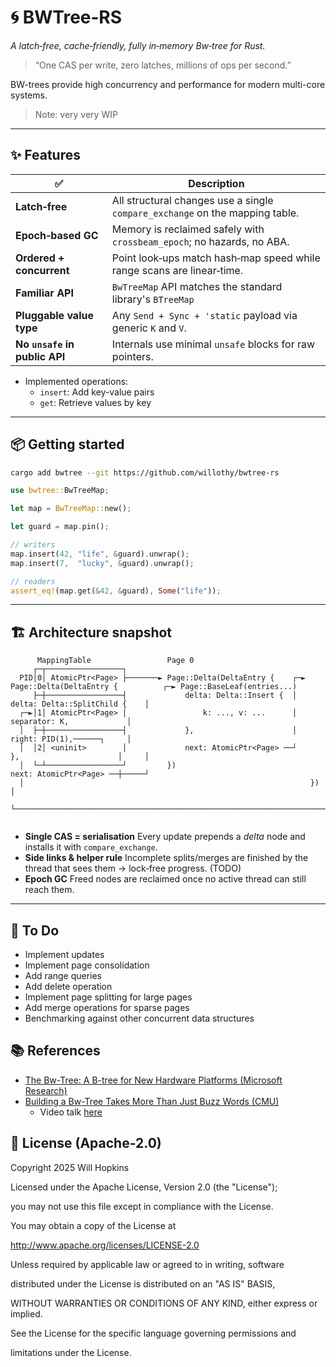 # 🌀 BWTree‑RS

*A latch‑free, cache‑friendly, fully in‑memory Bw‑tree for Rust.*

> “One CAS per write, zero latches, millions of ops per second.”

BW-trees provide high concurrency and performance for modern multi-core systems.

> Note: very very WIP

---

## ✨ Features

| ✅ | Description |
|----|-------------|
| **Latch‑free** | All structural changes use a single `compare_exchange` on the mapping table. |
| **Epoch‑based GC** | Memory is reclaimed safely with `crossbeam_epoch`; no hazards, no ABA. |
| **Ordered + concurrent** | Point look‑ups match hash‑map speed while range scans are linear‑time. |
| **Familiar API** | `BwTreeMap` API matches the standard library's `BTreeMap` |
| **Pluggable value type** | Any `Send + Sync + 'static` payload via generic `K` and `V`. |
| **No `unsafe` in public API** | Internals use minimal `unsafe` blocks for raw pointers. |

* Implemented operations:
  * `insert`: Add key-value pairs
  * `get`: Retrieve values by key

---

## 📦 Getting started

```bash
cargo add bwtree --git https://github.com/willothy/bwtree-rs
```

```rust
use bwtree::BwTreeMap;

let map = BwTreeMap::new();

let guard = map.pin();

// writers
map.insert(42, "life", &guard).unwrap();
map.insert(7,  "lucky", &guard).unwrap();

// readers
assert_eq!(map.get(&42, &guard), Some("life"));
```

---

## 🏗️ Architecture snapshot

```
      MappingTable                 Page 0
     ┌─┬─────────────────┐
  PID│0│ AtomicPtr<Page> ├───────► Page::Delta(DeltaEntry {    ┌─► Page::Delta(DeltaEntry {          ┌─► Page::BaseLeaf(entries...)
     ├─┼─────────────────┤             delta: Delta::Insert {  │       delta: Delta::SplitChild {    │
  ┌─►│1│ AtomicPtr<Page> │                 k: ..., v: ...      │           separator: K,             │
  │  ├─┼─────────────────┤             },                      │           right: PID(1),──────┐     │
  │  │2│ <uninit>        │             next: AtomicPtr<Page> ──┘       },                      │     │
  │  └─┴─────────────────┘         })                                  next: AtomicPtr<Page> ──┼─────┘
  │                                                                })                          │
  └────────────────────────────────────────────────────────────────────────────────────────────┘


```

* **Single CAS = serialisation**
  Every update prepends a *delta* node and installs it with `compare_exchange`.
* **Side links & helper rule**
  Incomplete splits/merges are finished by the thread that sees them → lock‑free progress. (TODO)
* **Epoch GC**
  Freed nodes are reclaimed once no active thread can still reach them.

---

## 🚧 To Do

* Implement updates
* Implement page consolidation
* Add range queries
* Add delete operation
* Implement page splitting for large pages
* Add merge operations for sparse pages
* Benchmarking against other concurrent data structures

## 📚 References

* [The Bw-Tree: A B-tree for New Hardware Platforms (Microsoft Research)](https://15721.courses.cs.cmu.edu/spring2018/papers/08-oltpindexes1/bwtree-icde2013.pdf)
* [Building a Bw-Tree Takes More Than Just Buzz Words (CMU)](https://db.cs.cmu.edu/papers/2018/mod342-wangA.pdf)
  * Video talk [here](https://www.youtube.com/watch?v=UxuFL8dgiEw)

## 📜 License (Apache-2.0)

Copyright 2025 Will Hopkins

Licensed under the Apache License, Version 2.0 (the "License");

you may not use this file except in compliance with the License.

You may obtain a copy of the License at

<http://www.apache.org/licenses/LICENSE-2.0>

Unless required by applicable law or agreed to in writing, software

distributed under the License is distributed on an "AS IS" BASIS,

WITHOUT WARRANTIES OR CONDITIONS OF ANY KIND, either express or implied.

See the License for the specific language governing permissions and

limitations under the License.
